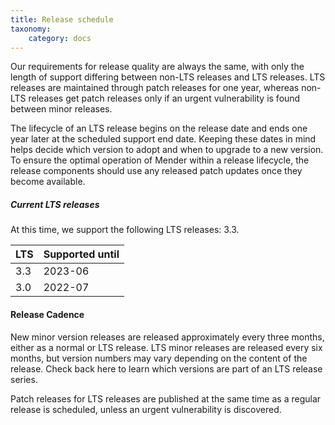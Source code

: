 ```yaml
---
title: Release schedule
taxonomy:
    category: docs
---
```


Our requirements for release quality are always the same, with only the length of support differing between non-LTS releases and LTS releases.
LTS releases are maintained through patch releases for one year, whereas non-LTS releases get patch releases only if an urgent vulnerability is found between minor releases.

The lifecycle of an LTS release begins on the release date and ends one year later at the scheduled support end date. Keeping these dates in mind helps decide which version to adopt and when to upgrade to a new version. To ensure the optimal operation of Mender within a release lifecycle, the release components should use any released patch updates once they become available.

##### Current LTS releases

<!-- the version number includes the patch release here, to get picked up by autoversion, but will be a minor version in the result -->
<!--AUTOVERSION: "LTS releases: %"/lts -->
At this time, we support the following LTS releases: 3.3.


| LTS         | Supported until |
| ----------- | --------------- |
| 3.3         |  2023-06        |
| 3.0         |  2022-07        |

#### Release Cadence

New minor version releases are released approximately every three months, either as a normal or LTS release. LTS minor releases are released every six months, but version numbers may vary depending on the content of the release. Check back here to learn which versions are part of an LTS release series.

Patch releases for LTS releases are published at the same time as a regular release is scheduled, unless an urgent vulnerability is discovered.
